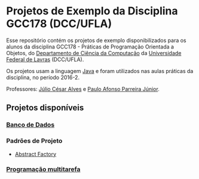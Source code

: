 # Projetos de Exemplo da Disciplina GCC178 (DCC/UFLA)

Esse repositório contém os projetos de exemplo disponibilizados para os alunos da disciplina GCC178 - Práticas de Programação Orientada a Objetos, do [Departamento de Ciência da Computação] da [Universidade Federal de Lavras] (DCC/UFLA).

Os projetos usam a linguagem [Java] e foram utilizados nas aulas práticas da disciplina, no período 2016-2.

Professores: [Júlio César Alves] e [Paulo Afonso Parreira Júnior].

[Departamento de Ciência da Computação]: http://www.dcc.ufla.br
[Universidade Federal de Lavras]: http://www.ufla.br
[Java]: https://www.java.com
[Júlio César Alves]: www.dcc.ufla.br/~jcalves
[Paulo Afonso Parreira Júnior]: http://www.dcc.ufla.br/?page_id=91

## Projetos disponíveis

### [Banco de Dados]

[Banco de Dados]: /Exemplo_JDBC_SQLite

### Padrões de Projeto

* [Abstract Factory] 

[Abstract Factory]: /ConcessionariaVeiculos

### [Programação multitarefa]

[Programação multitarefa]: /ThreadsCorredores
